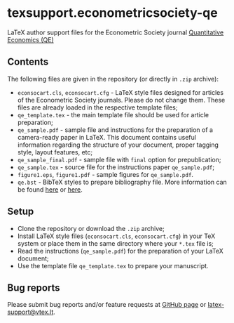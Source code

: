 # texsupport.econometricsociety-qe

LaTeX author support files for the Econometric Society journal 
[Quantitative Economics (QE)](http://qeconomics.org/ojs/index.php/qe)

## Contents

The following files are given in the repository (or directly in `.zip` archive):

-   `econsocart.cls`, `econsocart.cfg` - LaTeX style files designed for articles of the Econometric Society journals. 
    Please do not change them. These files are already loaded in the respective template files; 
-   `qe_template.tex` - the main template file should be used for article preparation;
-   `qe_sample.pdf` - sample file and instructions for the preparation of a
    camera-ready paper in LaTeX. This document contains useful information regarding the structure 
    of your document, proper tagging style, layout features, etc;
-   `qe_sample_final.pdf` - sample file with `final` option for prepublication;
-   `qe_sample.tex` - source file for the instructions paper `qe_sample.pdf`;
-   `figure1.eps`, `figure1.pdf` - sample figures for `qe_sample.pdf`.
-   `qe.bst` - BibTeX styles to prepare bibliography file.
    More information can be found [here](http://www.bibtex.org/Using/) 
    or [here](https://www.latex-tutorial.com/tutorials/bibtex/).

## Setup

-   Clone the repository or download the `.zip` archive;
-   Install LaTeX style files (`econsocart.cls`, `econsocart.cfg`) in your TeX system or 
    place them in the same directory where your `*.tex` file is;
-   Read the instructions (`qe_sample.pdf`) for the preparation of your LaTeX document;
-   Use the template file `qe_template.tex` to prepare your manuscript.

## Bug reports

Please submit bug reports and/or feature requests
at [GitHub page](https://github.com/vtex-soft/texsupport.econometricsociety-qe/issues) or 
[latex-support@vtex.lt](mailto:latex-support@vtex.lt).

